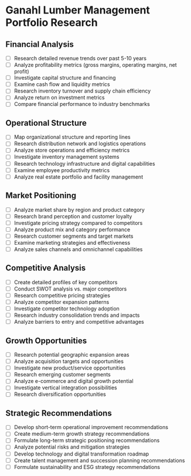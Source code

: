 # Ganahl Lumber Management Portfolio Research

## Financial Analysis
- [ ] Research detailed revenue trends over past 5-10 years
- [ ] Analyze profitability metrics (gross margins, operating margins, net profit)
- [ ] Investigate capital structure and financing
- [ ] Examine cash flow and liquidity metrics
- [ ] Research inventory turnover and supply chain efficiency
- [ ] Analyze return on investment metrics
- [ ] Compare financial performance to industry benchmarks

## Operational Structure
- [ ] Map organizational structure and reporting lines
- [ ] Research distribution network and logistics operations
- [ ] Analyze store operations and efficiency metrics
- [ ] Investigate inventory management systems
- [ ] Research technology infrastructure and digital capabilities
- [ ] Examine employee productivity metrics
- [ ] Analyze real estate portfolio and facility management

## Market Positioning
- [ ] Analyze market share by region and product category
- [ ] Research brand perception and customer loyalty
- [ ] Investigate pricing strategy compared to competitors
- [ ] Analyze product mix and category performance
- [ ] Research customer segments and target markets
- [ ] Examine marketing strategies and effectiveness
- [ ] Analyze sales channels and omnichannel capabilities

## Competitive Analysis
- [ ] Create detailed profiles of key competitors
- [ ] Conduct SWOT analysis vs. major competitors
- [ ] Research competitive pricing strategies
- [ ] Analyze competitor expansion patterns
- [ ] Investigate competitor technology adoption
- [ ] Research industry consolidation trends and impacts
- [ ] Analyze barriers to entry and competitive advantages

## Growth Opportunities
- [ ] Research potential geographic expansion areas
- [ ] Analyze acquisition targets and opportunities
- [ ] Investigate new product/service opportunities
- [ ] Research emerging customer segments
- [ ] Analyze e-commerce and digital growth potential
- [ ] Investigate vertical integration possibilities
- [ ] Research diversification opportunities

## Strategic Recommendations
- [ ] Develop short-term operational improvement recommendations
- [ ] Create medium-term growth strategy recommendations
- [ ] Formulate long-term strategic positioning recommendations
- [ ] Analyze potential risks and mitigation strategies
- [ ] Develop technology and digital transformation roadmap
- [ ] Create talent management and succession planning recommendations
- [ ] Formulate sustainability and ESG strategy recommendations
